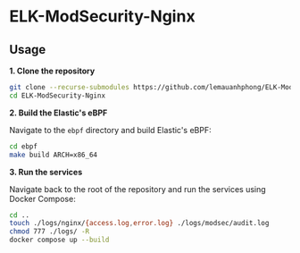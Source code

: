 # ELK-ModSecurity-Nginx

## Usage

**1. Clone the repository**

```sh
git clone --recurse-submodules https://github.com/lemauanhphong/ELK-ModSecurity-Nginx.git
cd ELK-ModSecurity-Nginx
```

**2. Build the Elastic's eBPF**

Navigate to the `ebpf` directory and build Elastic's eBPF:

```sh
cd ebpf
make build ARCH=x86_64
```

**3. Run the services**

Navigate back to the root of the repository and run the services using Docker Compose:

```sh
cd ..
touch ./logs/nginx/{access.log,error.log} ./logs/modsec/audit.log
chmod 777 ./logs/ -R
docker compose up --build
```
